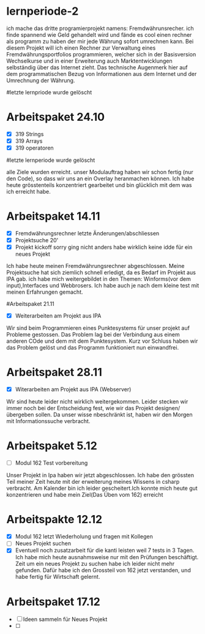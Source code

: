 # lernperiode-2
ich mache das dritte programierprojekt namens: Fremdwährunsrecher.
ich finde spannend wie Geld gehandelt wird und fände es cool einen rechner als programm zu haben der mir jede Währung sofort umrechnen kann.
Bei diesem Projekt will ich einen Rechner zur Verwaltung eines Fremdwährungsportfolios programmieren, welcher sich in der Basisversion Wechselkurse und in einer Erweiterung auch Marktentwicklungen selbständig über das Internet zieht.
Das technische Augenmerk hier auf dem programmatischen Bezug von Informationen aus dem Internet und der Umrechnung der Währung. 

#letzte lernpriode wurde gelöscht

# Arbeitspaket 24.10
- [x] 319 Strings
- [x] 319 Arrays
- [x] 319 operatoren

#letzte lernperiode wurde gelöscht

alle Ziele wurden erreicht. unser Modulauftrag haben wir schon fertig (nur den Code), so dass wir uns an ein Overlay heranmachen können. Ich habe heute grösstenteils konzentriert gearbeitet und bin glücklich mit dem was ich erreicht habe.

# Arbeitspaket 14.11

- [x] Fremdwährungsrechner letzte Änderungen/abschliessen
- [x] Projektsuche 20'
- [x] Projekt kickoff
      sorry ging nicht anders habe wirklich keine idde für ein neues Projekt

Ich habe heute meinen Fremdwährungsrechner abgeschlossen. Meine Projektsuche hat sich ziemlich schnell erledigt, da es Bedarf im Projekt aus IPA gab. ich habe mich weitergebildet in den Themen: Winforms(vor dem input),Interfaces und Webbrosers. Ich habe auch je nach dem kleine test mit meinen Erfahrungen gemacht.

#Arbeitspaket 21.11

- [x] Weiterarbeiten am Projekt aus IPA
      
Wir sind beim Programmieren eines Punktesystems für unser projekt auf Probleme gestossen. Das Problem lag bei der Verbindung aus einem anderen COde und dem mit dem Punktesystem. Kurz vor Schluss haben wir das Problem gelöst und das Programm funktioniert nun einwandfrei.

# Arbeitspaket 28.11

- [X] Witerarbeiten am Projekt aus IPA (Webserver)

Wir sind heute leider nicht wirklich weitergekommen. Leider stecken wir immer noch bei der Entscheidung fest, wie wir das Projekt designen/übergeben sollen. Da unser wisse nbeschränkt ist, haben wir den Morgen mit Informationssuche verbracht.

# Arbeitspaket 5.12
- [ ] Modul 162 Test vorbereitung

Unser Projekt in Ipa haben wir jetzt abgeschlossen. Ich habe den grössten Teil meiner Zeit heute mit der erweiterung meines Wissens in csharp verbracht. Am Kalender bin ich leider gescheitert.Ich konnte mich heute gut konzentrieren und habe mein Ziel(Das Üben vom 162) erreicht

# Arbeitspakte 12.12
- [x] Modul 162 letzt Wiederholung und fragen mit Kollegen
- [ ] Neues Projekt suchen
- [x] Eventuell noch zusatzarbeit für die kanti leisten weil 7 tests in 3 Tagen.
Ich habe mich heute ausnahmsweise nur mit den Prüfungen beschäftigt. Zeit um ein neues Projekt zu suchen habe ich leider nicht mehr gefunden. Dafür habe ich den Grossteil von 162 jetzt verstanden, und habe fertig für Wirtschaft gelernt.

# Arbeitspaket 17.12
- [ ] Ideen sammeln für Neues Projekt
- [ ] 










